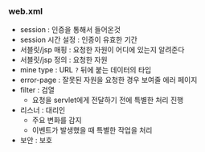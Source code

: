 ### web.xml

- session : 인증을 통해서 들어온것
- session 시간 설정 : 인증이 유효한 기간
- 서블릿/jsp 매핑 : 요청한 자원이 어디에 있는지 알려준다
- 서블릿/jsp 정의 : 요청한 자원
- mine type : URL `?` 뒤에 붙는  데이터의 타입
- error-page : 잘못된 자원을 요청한 경우 보여줄 에러 페이지
- filter : 검열
    - 요청을 servlet에게 전달하기 전에 특별한 처리 진행
- 리스너 : 대리인
    - 주요 변화를 감지
    - 이벤트가 발생했을 때 특별한 작업을 처리
- 보안 : 보호